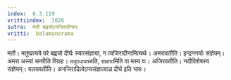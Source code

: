 ```yaml
---
index:  6.3.119
vrittiindex:  1026
sutra:  मतौ बह्वचोऽनजिरादीनाम्
vritti:  balamanorama 
---
```


मतौ। मतुप्प्रत्यये परे बह्वचो दीर्घः स्यात्संज्ञायां, न त्वजिरादीनामित्यर्थः। अमरावतीति। इन्द्रनगर्याः संज्ञेयम्। अमरा अस्यां सन्तीति विग्रहः। `मादुपधायाश्चे`ति, `संज्ञाया`मिति वा मस्य वः। अजिरवतीति। नदीविशेषस्य संज्ञेयम्। वलयवतीति। अनजिरादित्वेऽप्यसंज्ञात्वान्न दीर्घ इति भावः।

